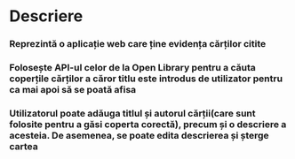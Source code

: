 # Descriere

### Reprezintă o aplicație web care ține evidența cărților citite
### Folosește API-ul celor de la Open Library pentru a căuta coperțile cărților a căror titlu este introdus de utilizator pentru ca mai apoi să se poată afisa
### Utilizatorul poate adăuga titlul și autorul cărții(care sunt folosite pentru a găsi coperta corectă), precum și o descriere a acesteia. De asemenea, se poate edita descrierea și șterge cartea
